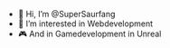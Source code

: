 - 👋 Hi, I’m @SuperSaurfang
- 👀 I’m interested in Webdevelopment
- 🎮 And in Gamedevelopment in Unreal

<!---
SuperSaurfang/SuperSaurfang is a ✨ special ✨ repository because its `README.md` (this file) appears on your GitHub profile.
You can click the Preview link to take a look at your changes.
--->
